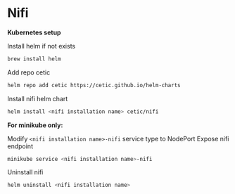 # Nifi

**Kubernetes setup**

Install helm if not exists

```bash
brew install helm
```
Add repo cetic
```bash
helm repo add cetic https://cetic.github.io/helm-charts
```
Install nifi helm chart
```bash
helm install <nifi installation name> cetic/nifi
```
**For minikube only:**

 Modify `<nifi installation name>-nifi` service type to NodePort
 Expose nifi endpoint 
 ```bash
 minikube service <nifi installation name>-nifi
```

Uninstall nifi
```bash
helm uninstall <nifi installation name>
```
